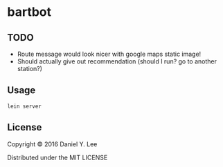# bartbot

## TODO
- Route message would look nicer with google maps static image!
- Should actually give out recommendation (should I run? go to another station?)

## Usage

```
lein server
```

## License

Copyright © 2016 Daniel Y. Lee

Distributed under the MIT LICENSE

